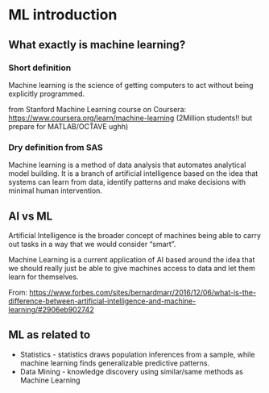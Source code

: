 # ML introduction


## What exactly is machine learning?

### Short definition
Machine learning is the science of getting computers to act without being explicitly programmed.

from Stanford Machine Learning course on Coursera: https://www.coursera.org/learn/machine-learning (2Million students!! but prepare for MATLAB/OCTAVE ughh)

### Dry definition from SAS
Machine learning is a method of data analysis that automates analytical model building. It is a branch of artificial intelligence based on the idea that systems can learn from data, identify patterns and make decisions with minimal human intervention.

## AI vs ML

Artificial Intelligence is the broader concept of machines being able to carry out tasks in a way that we would consider “smart”.

Machine Learning is a current application of AI based around the idea that we should really just be able to give machines access to data and let them learn for themselves.

From: https://www.forbes.com/sites/bernardmarr/2016/12/06/what-is-the-difference-between-artificial-intelligence-and-machine-learning/#2906eb902742


## ML as related to

* Statistics - statistics draws population inferences from a sample, while machine learning finds generalizable predictive patterns.
* Data Mining - knowledge discovery using similar/same methods as Machine Learning



